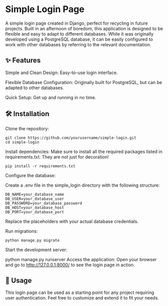 # Simple Login Page
A simple login page created in Django, perfect for recycling in future projects. Built in an afternoon of boredom, this application is designed to be flexible and easy to adapt to different databases. While it was originally developed using a PostgreSQL database, it can be easily configured to work with other databases by referring to the relevant documentation.

## ✨ Features
Simple and Clean Design: Easy-to-use login interface.

Flexible Database Configuration: Originally built for PostgreSQL, but can be adapted to other databases.

Quick Setup: Get up and running in no time.

## 🛠️ Installation
Clone the repository:
```
git clone https://github.com/yourusername/simple-login.git
cd simple-login
```
Install dependencies:
Make sure to install all the required packages listed in requirements.txt. They are not just for decoration!
```
pip install -r requirements.txt
```
Configure the database:

Create a .env file in the simple_login directory with the following structure:
```
DB_NAME=your_database_name
DB_USER=your_database_user
DB_PASSWORD=your_database_password
DB_HOST=your_database_host
DB_PORT=your_database_port
```
Replace the placeholders with your actual database credentials.

Run migrations:
```
python manage.py migrate
```
Start the development server:

python manage.py runserver
Access the application:
Open your browser and go to http://127.0.0.1:8000/ to see the login page in action.

## 🚀 Usage
This login page can be used as a starting point for any project requiring user authentication. Feel free to customize and extend it to fit your needs.
